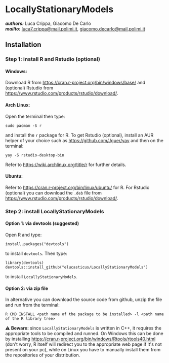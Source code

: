 # **LocallyStationaryModels**
***authors:*** Luca Crippa, Giacomo De Carlo<br>
***mailto:*** <luca7.crippa@mail.polimi.it>, <giacomo.decarlo@mail.polimi.it><br>
## **Installation**
### **Step 1: install R and Rstudio (optional)**
#### **Windows:**
Download R from <https://cran.r-project.org/bin/windows/base/> and (optional) Rstudio from <https://www.rstudio.com/products/rstudio/download/>.
#### **Arch Linux:**
Open the terminal then type:

    sudo pacman -S r

and install the `r` package for R.
To get Rstudio (optional), install an AUR helper of your choice such as <https://github.com/Jguer/yay> and then on the terminal:

    yay -S rstudio-desktop-bin

Refer to <https://wiki.archlinux.org/title/r> for further details.
#### **Ubuntu:**
Refer to <https://cran.r-project.org/bin/linux/ubuntu/> for R.
For Rstudio (optional) you can download the `.deb` file from <https://www.rstudio.com/products/rstudio/download/>.
### **Step 2: install LocallyStationaryModels**
#### **Option 1: via devtools (suggested)**
Open R and type:

    install.packages("devtools")

to install `devtools`. Then type:

    library(devtools)
    devtools::install_github("elucasticus/LocallyStationaryModels")

to install `LocallyStationaryModels`.

#### **Option 2: via zip file**
In alternative you can download the source code from github, unzip the file and run from the terminal:

    R CMD INSTALL <path name of the package to be installed> -l <path name of the R library tree>

⚠️ **Beware:** since `LocallyStationaryModels` is written in C++, it requires the appropriate tools to be compiled and runned. On Windows this can be done by installing <https://cran.r-project.org/bin/windows/Rtools/rtools40.html> (don't worry, R itself will redirect you to the appropriate web page if it's not present on your pc), while on Linux you have to manually install them from the repositories of your distribution.
